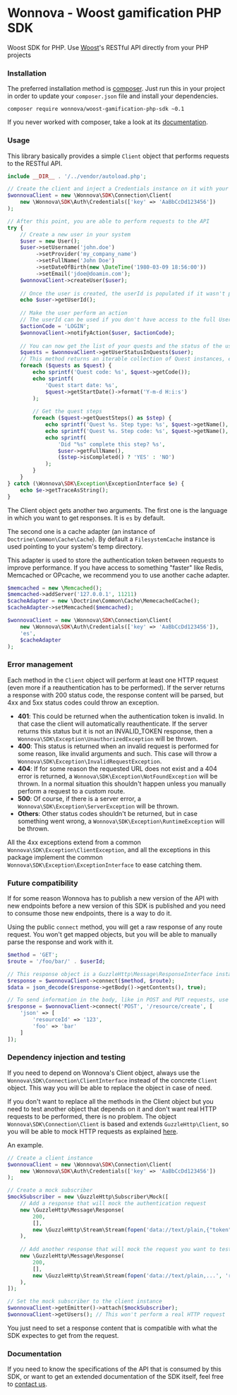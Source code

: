 # Wonnova - Woost gamification PHP SDK

Woost SDK for PHP. Use [Woost](http://www.wonnova.com/woost)'s RESTful API directly from your PHP projects

### Installation

The preferred installation method is [composer](https://getcomposer.com). Just run this in your project in order to update your `composer.json` file and install your dependencies.

    composer require wonnova/woost-gamification-php-sdk ~0.1
    
If you never worked with composer, take a look at its [documentation](https://getcomposer.org/doc/).

### Usage

This library basically provides a simple `Client` object that performs requests to the RESTful API.

```php
include __DIR__ . '/../vendor/autoload.php';

// Create the client and inject a Credentials instance on it with your private key
$wonnovaClient = new \Wonnova\SDK\Connection\Client(
    new \Wonnova\SDK\Auth\Credentials(['key' => 'AaBbCcDd123456'])
);

// After this point, you are able to perform requests to the API
try {
    // Create a new user in your system
    $user = new User();
    $user->setUsername('john.doe')
         ->setProvider('my_company_name')
         ->setFullName('John Doe')
         ->setDateOfBirth(new \DateTime('1980-03-09 18:56:00'))
         ->setEmail('jdoe@doamin.com');
    $wonnovaClient->createUser($user);
    
    // Once the user is created, the userId is populated if it wasn't previously set.
    echo $user->getUserId();
    
    // Make the user perform an action
    // The userId can be used if you don't have access to the full User object
    $actionCode = 'LOGIN';
    $wonnovaClient->notifyAction($user, $actionCode);
    
    // You can now get the list of your quests and the status of the user in each one of them
    $quests = $wonnovaClient->getUserStatusInQuests($user);
    // This method returns an iterable collection of Quest instances, each one of them with the list of QuestSteps
    foreach ($quests as $quest) {
        echo sprintf('Quest code: %s', $quest->getCode());
        echo sprintf(
            'Quest start date: %s',
            $quest->getStartDate()->format('Y-m-d H:i:s')
        );
        
        // Get the quest steps
        foreach ($quest->getQuestSteps() as $step) {
            echo sprintf('Quest %s. Step type: %s', $quest->getName(), $step->getType());
            echo sprintf('Quest %s. Step code: %s', $quest->getName(), $step->getCode());
            echo sprintf(
                'Did "%s" complete this step? %s',
                $user->getFullName(),
                ($step->isCompleted() ? 'YES' : 'NO')
            );
        }
    }
} catch (\Wonnova\SDK\Exception\ExceptionInterface $e) {
    echo $e->getTraceAsString();
}
```

The Client object gets another two arguments. The first one is the language in which you want to get responses. It is `es` by default.

The second one is a cache adapter (an instance of `Doctrine\Common\Cache\Cache`). By default a `FilesystemCache` instance is used pointing to your system's temp directory.

This adapter is used to store the authentication token between requests to improve performance. If you have access to something "faster" like Redis, Memcached or OPcache, we recommend you to use another cache adapter.

```php
$memcached = new \Memcached();
$memcached->addServer('127.0.0.1', 11211)
$cacheAdapter = new \Doctrine\Common\Cache\MemecachedCache();
$cacheAdapter->setMemcached($memcached);

$wonnovaClient = new \Wonnova\SDK\Connection\Client(
    new \Wonnova\SDK\Auth\Credentials(['key' => 'AaBbCcDd123456']),
    'es',
    $cacheAdapter
);
```

### Error management

Each method in the `Client` object will perform at least one HTTP request (even more if a reauthentication has to be performed). If the server returns a response with 200 status code, the response content will be parsed, but 4xx and 5xx status codes could throw an exception.

* **401**: This could be returned when the authentication token is invalid. In that case the client will automatically reauthenticate. If the server returns this status but it is not an INVALID_TOKEN response, then a `Wonnova\SDK\Exception\UnauthorizedException` will be thrown.
* **400**: This status is returned when an invalid request is performed for some reason, like invalid arguments and such. This case will throw a `Wonnova\SDK\Exception\InvalidRequestException`.
* **404**: If for some reason the requested URL does not exist and a 404 error is returned, a `Wonnova\SDK\Exception\NotFoundException` will be thrown. In a normal situation this shouldn't happen unless you manually perform a request to a custom route.
* **500**: Of course, if there is a server error, a `Wonnova\SDK\Exception\ServerException` will be thrown.
* **Others**: Other status codes shouldn't be returned, but in case something went wrong, a `Wonnova\SDK\Exception\RuntimeException` will be thrown.

All the 4xx exceptions extend from a common `Wonnova\SDK\Exception\ClientException`, and all the exceptions in this package implement the common `Wonnova\SDK\Exception\ExceptionInterface` to ease catching them.

### Future compatibility

If for some reason Wonnova has to publish a new version of the API with new endpoints before a new version of this SDK is published and you need to consume those new endpoints, there is a way to do it.

Using the public `connect` method, you will get a raw response of any route request. You won't get mapped objects, but you will be able to manually parse the response and work with it.

```php
$method = 'GET';
$route = '/foo/bar/' . $userId;

// This response object is a GuzzleHttp\Message\ResponseInterface instance
$response = $wonnovaClient->connect($method, $route);
$data = json_decode($response->getBody()->getContents(), true);

// To send information in the body, like in POST and PUT requests, use the third argument like this
$response = $wonnovaClient->connect('POST', '/resource/create', [
    'json' => [
        'resourceId' => '123',
        'foo' => 'bar'
    ]
]);
```

### Dependency injection and testing

If you need to depend on Wonnova's Client object, always use the `Wonnova\SDK\Connection\ClientInterface` instead of the concrete `Client` object. This way you will be able to replace the object in case of need.

If you don't want to replace all the methods in the Client object but you need to test another object that depends on it and don't want real HTTP requests to be performed, there is no problem. The object `Wonnova\SDK\Connection\Client` is based and extends `GuzzleHttp\Client`, so you will be able to mock HTTP requests as explained [here](http://guzzle.readthedocs.org/en/latest/testing.html).

An example.

```php
// Create a client instance
$wonnovaClient = new \Wonnova\SDK\Connection\Client(
    new \Wonnova\SDK\Auth\Credentials(['key' => 'AaBbCcDd123456'])
);

// Create a mock subscriber
$mockSubscriber = new \GuzzleHttp\Subscriber\Mock([
    // Add a response that will mock the authentication request
    new \GuzzleHttp\Message\Response(
        200,
        [],
        new \GuzzleHttp\Stream\Stream(fopen('data://text/plain,{"token": "foobar"}', 'r'))
    ),
    
    // Add another response that will mock the request you want to test
    new \GuzzleHttp\Message\Response(
        200,
        [],
        new \GuzzleHttp\Stream\Stream(fopen('data://text/plain,...', 'r'))
    ),
]);

// Set the mock subscriber to the client instance
$wonnovaClient->getEmitter()->attach($mockSubscriber);
$wonnovaClient->getUsers(); // This won't perform a real HTTP request
```

You just need to set a response content that is compatible with what the SDK expectes to get from the request.

### Documentation

If you need to know the specifications of the API that is consumed by this SDK, or want to get an extended documentation of the SDK itself, feel free to [contact us](http://www.wonnova.com/contacto).
